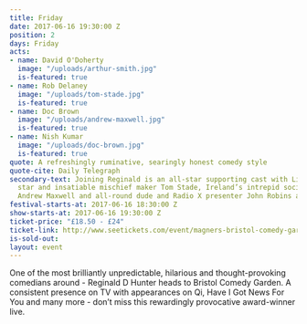 ```yaml
---
title: Friday
date: 2017-06-16 19:30:00 Z
position: 2
days: Friday
acts:
- name: David O'Doherty
  image: "/uploads/arthur-smith.jpg"
  is-featured: true
- name: Rob Delaney
  image: "/uploads/tom-stade.jpg"
  is-featured: true
- name: Doc Brown
  image: "/uploads/andrew-maxwell.jpg"
  is-featured: true
- name: Nish Kumar
  image: "/uploads/doc-brown.jpg"
  is-featured: true
quote: A refreshingly ruminative, searingly honest comedy style
quote-cite: Daily Telegraph
secondary-text: Joining Reginald is an all-star supporting cast with Live At The Apollo
  star and insatiable mischief maker Tom Stade, Ireland’s intrepid social commentator
  Andrew Maxwell and all-round dude and Radio X presenter John Robins as host.
festival-starts-at: 2017-06-16 18:30:00 Z
show-starts-at: 2017-06-16 19:30:00 Z
ticket-price: "£18.50 - £24"
ticket-link: http://www.seetickets.com/event/magners-bristol-comedy-garden-reginald-d-hunter/big-top-bristol-comedy-garden/973926/
is-sold-out: 
layout: event
---
```


One of the most brilliantly unpredictable, hilarious and thought-provoking comedians around - Reginald D Hunter heads to Bristol Comedy Garden. A consistent presence on TV with appearances on Qi, Have I Got News For You and many more - don’t miss this rewardingly provocative award-winner live.